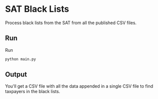 # SAT Black Lists

Process black lists from the SAT from all the published CSV files.

## Run

Run 

```bash
python main.py
```

## Output

You'll get a CSV file with all the data appended in a single CSV file to find
taxpayers in the black lists.
